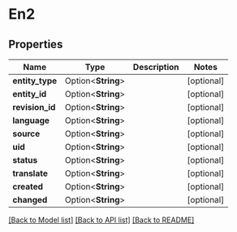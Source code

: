 # En2

## Properties

Name | Type | Description | Notes
------------ | ------------- | ------------- | -------------
**entity_type** | Option<**String**> |  | [optional]
**entity_id** | Option<**String**> |  | [optional]
**revision_id** | Option<**String**> |  | [optional]
**language** | Option<**String**> |  | [optional]
**source** | Option<**String**> |  | [optional]
**uid** | Option<**String**> |  | [optional]
**status** | Option<**String**> |  | [optional]
**translate** | Option<**String**> |  | [optional]
**created** | Option<**String**> |  | [optional]
**changed** | Option<**String**> |  | [optional]

[[Back to Model list]](../README.md#documentation-for-models) [[Back to API list]](../README.md#documentation-for-api-endpoints) [[Back to README]](../README.md)



